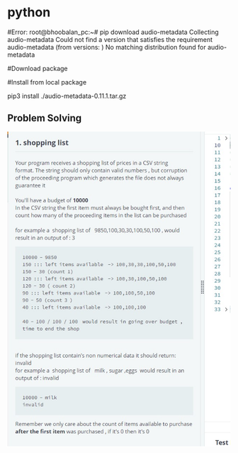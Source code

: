 # python

#Error:
root@bhoobalan_pc:~# pip download audio-metadata
Collecting audio-metadata
  Could not find a version that satisfies the requirement audio-metadata (from versions: )
No matching distribution found for audio-metadata

#Download package

#Install from local package

pip3 install ./audio-metadata-0.11.1.tar.gz

## Problem Solving

![Shopping list problem](shopping_list.jpg)

